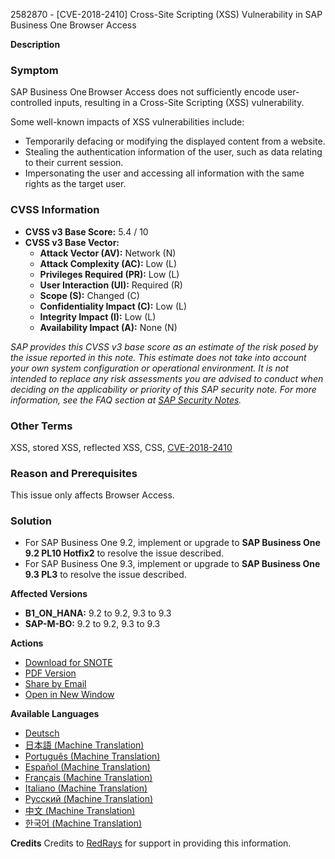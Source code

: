 2582870 - [CVE-2018-2410] Cross-Site Scripting (XSS) Vulnerability in SAP Business One Browser Access

**Description**

### Symptom
SAP Business One Browser Access does not sufficiently encode user-controlled inputs, resulting in a Cross-Site Scripting (XSS) vulnerability.

Some well-known impacts of XSS vulnerabilities include:
- Temporarily defacing or modifying the displayed content from a website.
- Stealing the authentication information of the user, such as data relating to their current session.
- Impersonating the user and accessing all information with the same rights as the target user.

### CVSS Information
- **CVSS v3 Base Score:** 5.4 / 10
- **CVSS v3 Base Vector:**
  - **Attack Vector (AV):** Network (N)
  - **Attack Complexity (AC):** Low (L)
  - **Privileges Required (PR):** Low (L)
  - **User Interaction (UI):** Required (R)
  - **Scope (S):** Changed (C)
  - **Confidentiality Impact (C):** Low (L)
  - **Integrity Impact (I):** Low (L)
  - **Availability Impact (A):** None (N)

_SAP provides this CVSS v3 base score as an estimate of the risk posed by the issue reported in this note. This estimate does not take into account your own system configuration or operational environment. It is not intended to replace any risk assessments you are advised to conduct when deciding on the applicability or priority of this SAP security note. For more information, see the FAQ section at [SAP Security Notes](https://support.sap.com/securitynotes)._

### Other Terms
XSS, stored XSS, reflected XSS, CSS, [CVE-2018-2410](http://cve.mitre.org/cgi-bin/cvename.cgi?name=CVE-2018-2410)

### Reason and Prerequisites
This issue only affects Browser Access.

### Solution
- For SAP Business One 9.2, implement or upgrade to **SAP Business One 9.2 PL10 Hotfix2** to resolve the issue described.
- For SAP Business One 9.3, implement or upgrade to **SAP Business One 9.3 PL3** to resolve the issue described.

**Affected Versions**
- **B1_ON_HANA:** 9.2 to 9.2, 9.3 to 9.3
- **SAP-M-BO:** 9.2 to 9.2, 9.3 to 9.3

**Actions**
- [Download for SNOTE](https://notesdownloads.sap.com/note/0040000000672022018)
- [PDF Version](https://userapps.support.sap.com/sap/support/sfm/notes/print/0002582870?language=en-US&token=DA84A8A17DDB0DF41D59743119178458)
- [Share by Email](https://me.sap.com/notes/0002582870)
- [Open in New Window](https://me.sap.com/notes/0002582870)

**Available Languages**
- [Deutsch](https://me.sap.com/notes/0002582870/D)
- [日本語 (Machine Translation)](https://me.sap.com/notes/0002582870/J)
- [Português (Machine Translation)](https://me.sap.com/notes/0002582870/P)
- [Español (Machine Translation)](https://me.sap.com/notes/0002582870/S)
- [Français (Machine Translation)](https://me.sap.com/notes/0002582870/F)
- [Italiano (Machine Translation)](https://me.sap.com/notes/0002582870/I)
- [Русский (Machine Translation)](https://me.sap.com/notes/0002582870/R)
- [中文 (Machine Translation)](https://me.sap.com/notes/0002582870/1)
- [한국어 (Machine Translation)](https://me.sap.com/notes/0002582870/3)

**Credits**
Credits to [RedRays](https://redrays.io) for support in providing this information.